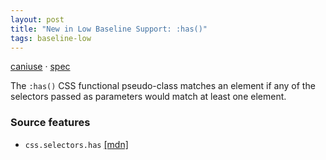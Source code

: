 ```yaml
---
layout: post
title: "New in Low Baseline Support: :has()"
tags: baseline-low
---
```


[caniuse](https://caniuse.com/?search=has) · [spec](https://drafts.csswg.org/selectors-4/#relational)

The `:has()` CSS functional pseudo-class matches an element if any of the selectors passed as parameters would match at least one element.

### Source features

- ``css.selectors.has`` [[mdn]](https://developer.mozilla.org/en-US/search?q=css.selectors.has)
